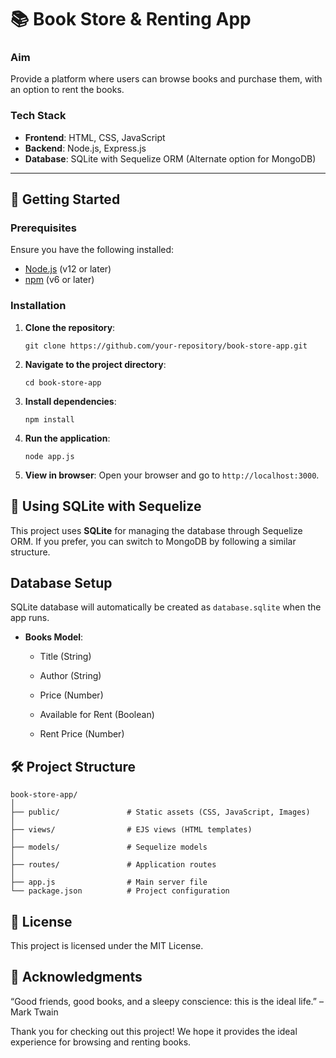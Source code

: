 # 📚 Book Store & Renting App

### Aim
Provide a platform where users can browse books and purchase them, with an option to rent the books.

### Tech Stack
- **Frontend**: HTML, CSS, JavaScript
- **Backend**: Node.js, Express.js
- **Database**: SQLite with Sequelize ORM (Alternate option for MongoDB)

---

## 🚀 Getting Started

### Prerequisites
Ensure you have the following installed:
- [Node.js](https://nodejs.org/) (v12 or later)
- [npm](https://www.npmjs.com/) (v6 or later)

### Installation

1. **Clone the repository**:

   ```
   git clone https://github.com/your-repository/book-store-app.git
   ```

2. **Navigate to the project directory**:
   
   ```
   cd book-store-app
   ```

3. **Install dependencies**:
   
   ```
   npm install
   ```
   
4. **Run the application**:

   ```
   node app.js
   ```

5. **View in browser**: Open your browser and go to ```http://localhost:3000```.

## 💾 Using SQLite with Sequelize

This project uses **SQLite** for managing the database through Sequelize ORM. If you prefer, you can switch to MongoDB by following a similar structure.

## Database Setup

SQLite database will automatically be created as ```database.sqlite``` when the app runs.

- **Books Model**:

     - Title (String)

     - Author (String)

     - Price (Number)

     - Available for Rent (Boolean)

     - Rent Price (Number)

## 🛠 Project Structure

```
book-store-app/
│
├── public/               # Static assets (CSS, JavaScript, Images)
│
├── views/                # EJS views (HTML templates)
│
├── models/               # Sequelize models
│
├── routes/               # Application routes
│
├── app.js                # Main server file
└── package.json          # Project configuration
```

## 📂 License

This project is licensed under the MIT License.

## 🎉 Acknowledgments

“Good friends, good books, and a sleepy conscience: this is the ideal life.” – Mark Twain

Thank you for checking out this project! We hope it provides the ideal experience for browsing and renting books.
